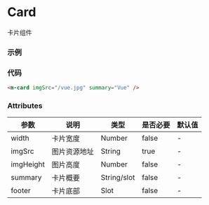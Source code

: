 # Card
卡片组件

### 示例
<m-card imgSrc="/vue.jpg" summary="Vue" />

### 代码
```html
<m-card imgSrc="/vue.jpg" summary="Vue" />
```

### Attributes
| 参数 | 说明 | 类型 | 是否必要 | 默认值 |
| ---  | ---  | --- |   ---   |  ---   |
| width | 卡片宽度 | Number | false | - |
| imgSrc | 图片资源地址 | String | true | - |
| imgHeight | 图片高度 | Number | false | - |
| summary | 卡片概要 | String/slot | false | - |
| footer | 卡片底部 | Slot | false | - |